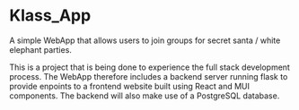 # Klass_App
A simple WebApp that allows users to join groups for secret santa / white elephant parties.

This is a project that is being done to experience the full stack development process. The WebApp therefore includes a backend server running flask to provide enpoints to a frontend website built using React and MUI components. The backend will also make use of a PostgreSQL database.
